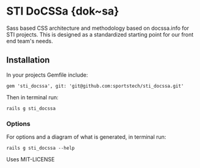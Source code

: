# STI DoCSSa {dok~sa}

Sass based CSS architecture and methodology based on docssa.info for STI projects. This is designed as a standardized starting point for our front end team's needs.

## Installation

In your projects Gemfile include:

    gem 'sti_docssa', git: 'git@github.com:sportstech/sti_docssa.git'

Then in terminal run:
    
    rails g sti_docssa

### Options

For options and a diagram of what is generated, in terminal run:
    
    rails g sti_docssa --help

Uses MIT-LICENSE